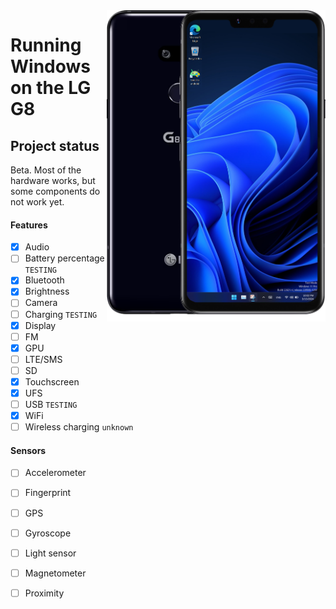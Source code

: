 <img align="right" src="https://github.com/n00b69/woa-alphaplus/blob/main/alphaplus.png" width="350" alt="Windows 11 running on alphaplus">

# Running Windows on the LG G8

## Project status
Beta. Most of the hardware works, but some components do not work yet.

#### Features
- [x] Audio
- [ ] Battery percentage ```TESTING```
- [x] Bluetooth
- [x] Brightness
- [ ] Camera
- [ ] Charging ```TESTING```
- [x] Display
- [ ] FM
- [x] GPU
- [ ] LTE/SMS
- [ ] SD
- [x] Touchscreen
- [x] UFS
- [ ] USB ```TESTING```
- [x] WiFi
- [ ] Wireless charging ```unknown```

#### Sensors
- [ ] Accelerometer
- [ ] Fingerprint
- [ ] GPS
- [ ] Gyroscope
- [ ] Light sensor
- [ ] Magnetometer
- [ ] Proximity





















